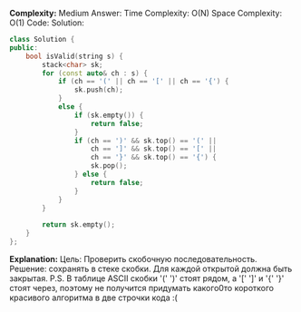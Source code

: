**Complexity:** Medium
Answer:
	Time Complexity: O(N)
	Space Complexity: O(1)
Code:
Solution:
```cpp
class Solution {
public:
	bool isValid(string s) {
	    stack<char> sk;
	    for (const auto& ch : s) {
	        if (ch == '(' || ch == '[' || ch == '{') {
	            sk.push(ch);
	        }
	        else {
	            if (sk.empty()) {
	                return false;
	            }
	            if (ch == ')' && sk.top() == '(' ||
	                ch == ']' && sk.top() == '[' ||
	                ch == '}' && sk.top() == '{') {
	                sk.pop();
	            } else {
	                return false; 
	            }
	        }
	    }
	
	    return sk.empty();
	}
};
```
**Explanation:**
	Цель: Проверить скобочную последовательность.
	Решение: сохранять в стеке скобки. Для каждой открытой должна быть закрытая.
	P.S. В таблице ASCII скобки '(' ')' стоят рядом, а '['  ']' и '{' '}' стоят через, поэтому не получится придумать какого0то короткого красивого алгоритма в две строчки кода :(